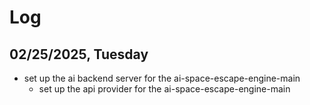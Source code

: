 # Log

## 02/25/2025, Tuesday

- set up the ai backend server for the ai-space-escape-engine-main
    * set up the api provider for the ai-space-escape-engine-main